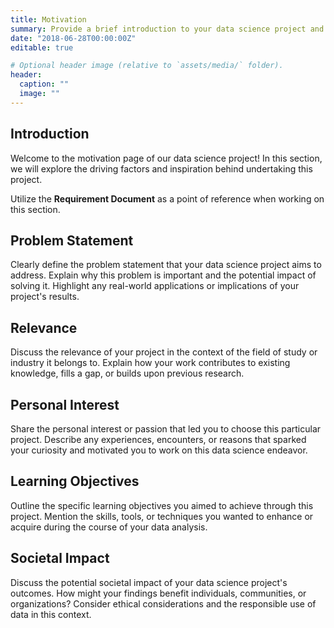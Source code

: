 ```yaml
---
title: Motivation
summary: Provide a brief introduction to your data science project and the purpose of the datasets. Explain the problem you're trying to solve and the role of data analysis in your project.
date: "2018-06-28T00:00:00Z"
editable: true

# Optional header image (relative to `assets/media/` folder).
header:
  caption: ""
  image: ""
---
```


## Introduction

Welcome to the motivation page of our data science project! In this section, we will explore the driving factors and inspiration behind undertaking this project.

Utilize the **Requirement Document** as a point of reference when working on this section.

## Problem Statement

Clearly define the problem statement that your data science project aims to address. Explain why this problem is important and the potential impact of solving it. Highlight any real-world applications or implications of your project's results.

## Relevance

Discuss the relevance of your project in the context of the field of study or industry it belongs to. Explain how your work contributes to existing knowledge, fills a gap, or builds upon previous research.

## Personal Interest

Share the personal interest or passion that led you to choose this particular project. Describe any experiences, encounters, or reasons that sparked your curiosity and motivated you to work on this data science endeavor.

## Learning Objectives

Outline the specific learning objectives you aimed to achieve through this project. Mention the skills, tools, or techniques you wanted to enhance or acquire during the course of your data analysis.

## Societal Impact

Discuss the potential societal impact of your data science project's outcomes. How might your findings benefit individuals, communities, or organizations? Consider ethical considerations and the responsible use of data in this context.
